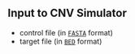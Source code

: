 ## Input to CNV Simulator
- control file (in [```FASTA```](http://www.ncbi.nlm.nih.gov/BLAST/blastcgihelp.shtml) format)
- target file (in [```BED```](https://genome.ucsc.edu/FAQ/FAQformat.html#format1) format)